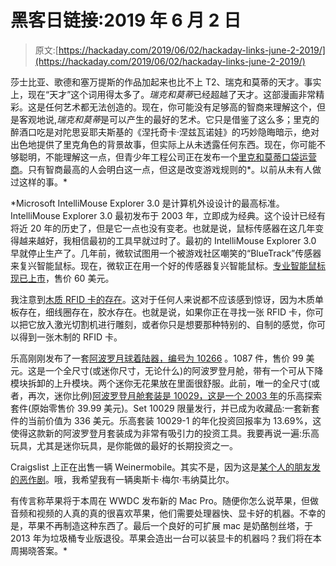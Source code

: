 # 黑客日链接:2019 年 6 月 2 日

> 原文:[https://hackaday.com/2019/06/02/hackaday-links-june-2-2019/](https://hackaday.com/2019/06/02/hackaday-links-june-2-2019/)

莎士比亚、歌德和塞万提斯的作品加起来也比不上 T2、瑞克和莫蒂的天才。事实上，现在“天才”这个词用得太多了。*瑞克和莫蒂*已经超越了天才。这部漫画非常精彩。这是任何艺术都无法创造的。现在，你可能没有足够高的智商来理解这个，但是客观地说,*瑞克和莫蒂*是可以产生的最好的艺术。它只是借鉴了这么多；里克的醉酒口吃是对陀思妥耶夫斯基的《涅托奇卡·涅兹瓦诺娃》的巧妙隐晦暗示，绝对出色地提供了里克角色的背景故事，但实际上从未透露任何东西。现在，你可能不够聪明，不能理解这一点，但青少年工程公司正在发布一个[里克和莫蒂口袋运营商](https://www.instagram.com/p/ByAhpBuC4Qh/)。只有智商最高的人会明白这一点，但这是改变游戏规则的*。以前从未有人做过这样的事。*

 *Microsoft IntelliMouse Explorer 3.0 是计算机外设设计的最高标准。IntelliMouse Explorer 3.0 最初发布于 2003 年，立即成为经典。这个设计已经有将近 20 年的历史了，但是它一点也没有变老。也就是说，鼠标传感器在这几年变得越来越好，我相信最初的工具早就过时了。最初的 IntelliMouse Explorer 3.0 早就停止生产了。几年前，微软试图用一个被游戏社区嘲笑的“BlueTrack”传感器来复兴智能鼠标。现在，微软正在用一个好的传感器复兴智能鼠标。[专业智能鼠标现已上市](https://www.microsoft.com/en-us/p/Microsoft-Pro-Intellimouse/8RS0HWW7DHNK/)，售价 60 美元。

我注意到[木质 RFID 卡的存在](http://www.rfidhy.com/rfid-products/rfid-wooden-card/)。这对于任何人来说都不应该感到惊讶，因为木质单板存在，细线圈存在，胶水存在。也就是说，如果你正在寻找一张 RFID 卡，你可以把它放入激光切割机进行雕刻，或者你只是想要那种特别的、自制的感觉，你可以得到一张木制的 RFID 卡。

乐高刚刚发布了一套[阿波罗月球着陆器，编号为 10266](https://shop.lego.com/en-US/product/NASA-Apollo-11-Lunar-Lander-10266) 。1087 件，售价 99 美元。这是一个全尺寸(或迷你尺寸，无论什么)的阿波罗登月舱，带有一个可从下降模块拆卸的上升模块。两个迷你无花果放在里面很舒服。此前，唯一的全尺寸(或者，再次，迷你比例)[阿波罗登月舱套装是 10029，这是一个 2003 年](https://brickset.com/sets/10029-1/Lunar-Lander)的乐高探索套件(原始零售价 39.99 美元)。Set 10029 限量发行，并已成为收藏品:一套新套件的当前价值为 336 美元。乐高套装 10029-1 的年化投资回报率为 13.69%，这使得这款新的阿波罗登月套装成为非常有吸引力的投资工具。我要再说一遍:乐高玩具，尤其是迷你玩具，是你能做的最好的长期投资之一。

Craigslist 上正在出售一辆 Weinermobile。其实不是，因为这是[某个人的朋友发的恶作剧](https://driving.ca/auto-news/news/wienermobile-listed-for-sale-after-it-turns-out-to-be-not-great-daily-driver)。哦，我希望我有一辆奥斯卡·梅尔·韦纳莫比尔。

有传言称苹果将于本周在 WWDC 发布新的 Mac Pro。随便你怎么说苹果，但做音频和视频的人真的真的很喜欢苹果，他们需要处理器快、显卡好的机器。不幸的是，苹果不再制造这种东西了。最后一个良好的可扩展 mac 是奶酪刨丝塔，于 2013 年为垃圾桶专业版退役。苹果会造出一台可以装显卡的机器吗？我们将在本周揭晓答案。*